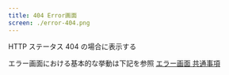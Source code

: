 ```yaml
---
title: 404 Error画面
screen: ./error-404.png
---
```


HTTP ステータス 404 の場合に表示する

エラー画面における基本的な挙動は下記を参照
[エラー画面 共通事項](./index.html)
